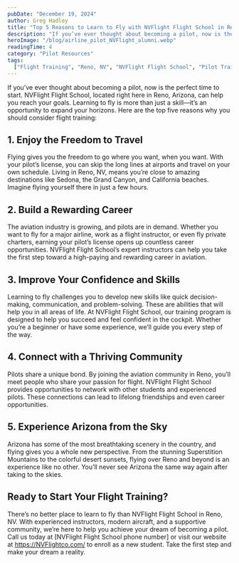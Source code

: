 ```yaml
---
pubDate: "December 19, 2024"
author: Greg Hadley
title: "Top 5 Reasons to Learn to Fly with NVFlight Flight School in Reno, NV"
description: "If you’ve ever thought about becoming a pilot, now is the perfect time to start. NVFlight Flight School, located right here in Reno, Arizona, can help you reach your goals. Learning to fly is more than just a skill—it’s an opportunity to expand your horizons."
heroImage: "/blog/airline_pilot_NVFlight_alumni.webp"
readingTime: 4
category: "Pilot Resources"
tags:
  ["Flight Training", "Reno, NV", "NVFlight Flight School", "Pilot Training"]
---
```


If you’ve ever thought about becoming a pilot, now is the perfect time to start. NVFlight Flight School, located right here in Reno, Arizona, can help you reach your goals. Learning to fly is more than just a skill—it’s an opportunity to expand your horizons. Here are the top five reasons why you should consider flight training:

## 1. Enjoy the Freedom to Travel

Flying gives you the freedom to go where you want, when you want. With your pilot’s license, you can skip the long lines at airports and travel on your own schedule. Living in Reno, NV, means you’re close to amazing destinations like Sedona, the Grand Canyon, and California beaches. Imagine flying yourself there in just a few hours.

## 2. Build a Rewarding Career

The aviation industry is growing, and pilots are in demand. Whether you want to fly for a major airline, work as a flight instructor, or even fly private charters, earning your pilot’s license opens up countless career opportunities. NVFlight Flight School’s expert instructors can help you take the first step toward a high-paying and rewarding career in aviation.

## 3. Improve Your Confidence and Skills

Learning to fly challenges you to develop new skills like quick decision-making, communication, and problem-solving. These are abilities that will help you in all areas of life. At NVFlight Flight School, our training program is designed to help you succeed and feel confident in the cockpit. Whether you’re a beginner or have some experience, we’ll guide you every step of the way.

## 4. Connect with a Thriving Community

Pilots share a unique bond. By joining the aviation community in Reno, you’ll meet people who share your passion for flight. NVFlight Flight School provides opportunities to network with other students and experienced pilots. These connections can lead to lifelong friendships and even career opportunities.

## 5. Experience Arizona from the Sky

Arizona has some of the most breathtaking scenery in the country, and flying gives you a whole new perspective. From the stunning Superstition Mountains to the colorful desert sunsets, flying over Reno and beyond is an experience like no other. You’ll never see Arizona the same way again after taking to the skies.

## Ready to Start Your Flight Training?

There’s no better place to learn to fly than NVFlight Flight School in Reno, NV. With experienced instructors, modern aircraft, and a supportive community, we’re here to help you achieve your dream of becoming a pilot. Call us today at [NVFlight Flight School phone number] or visit our website at <https://NVFlightco.com/> to enroll as a new student. Take the first step and make your dream a reality.

